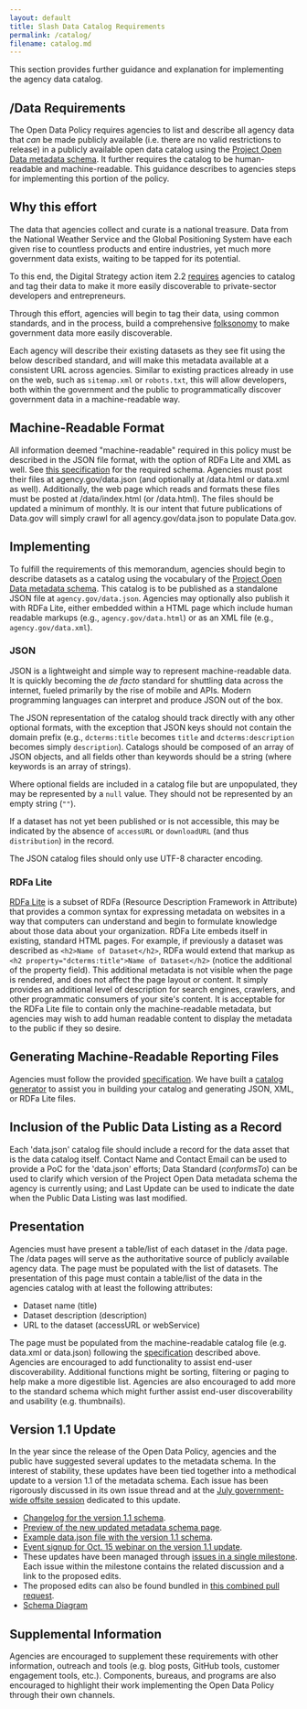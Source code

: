 ```yaml
---
layout: default
title: Slash Data Catalog Requirements
permalink: /catalog/
filename: catalog.md
---
```


This section provides further guidance and explanation for implementing the agency data catalog.    

/Data Requirements
------------------

The Open Data Policy requires agencies to list and describe all agency data that *can* be made publicly available (i.e. there are no valid restrictions to release) in a publicly available open data catalog using the [Project Open Data metadata schema](/schema/).  It further requires the catalog to be human-readable and machine-readable.  This guidance describes to agencies steps for implementing this portion of the policy. 

Why this effort
---------------

The data that agencies collect and curate is a national treasure. Data from the National Weather Service and the Global Positioning System have each given rise to countless products and entire industries, yet much more government data exists, waiting to be tapped for its potential. 

To this end, the Digital Strategy action item 2.2 [requires](http://www.whitehouse.gov/sites/default/files/omb/egov/digital-government/digital-government.html#existing-data) agencies to catalog and tag their data to make it more easily discoverable to private-sector developers and entrepreneurs.

Through this effort, agencies will begin to tag their data, using common standards, and in the process, build a comprehensive [folksonomy](http://en.wikipedia.org/wiki/Folksonomy) to make government data more easily discoverable. 

Each agency will describe their existing datasets as they see fit using the below described standard, and will make this metadata available at a consistent URL across agencies. Similar to existing practices already in use on the web, such as `sitemap.xml` or `robots.txt`, this will allow developers, both within the government and the public to programmatically discover government data in a machine-readable way.

Machine-Readable Format
-----------------------

All information deemed "machine-readable" required in this policy must be described in the JSON file format, with the option of RDFa Lite and XML as well.  See [this specification](/schema/) for the required schema.  Agencies must post their files at agency.gov/data.json (and optionally at /data.html or data.xml as well).  Additionally, the web page which reads and formats these files must be posted at /data/index.html (or /data.html).  The files should be updated a minimum of monthly.  It is our intent that future publications of Data.gov will simply crawl for all agency.gov/data.json to populate Data.gov.

Implementing
------------

To fulfill the requirements of this memorandum, agencies should begin to describe datasets as a catalog using the vocabulary of the [Project Open Data metadata schema](/schema/). This catalog is to be published as a standalone JSON file at `agency.gov/data.json`.  Agencies may optionally also publish it with RDFa Lite, either embedded within a HTML page which include human readable markups (e.g., `agency.gov/data.html`) or as an XML file (e.g., `agency.gov/data.xml`). 

### JSON

JSON is a lightweight and simple way to represent machine-readable data. It is quickly becoming the *de facto* standard for shuttling data across the internet, fueled primarily by the rise of mobile and APIs. Modern programming languages can interpret and produce JSON out of the box. 

The JSON representation of the catalog should track directly with any other optional formats, with the exception that JSON keys should not contain the domain prefix (e.g., `dcterms:title` becomes `title` and `dcterms:description` becomes simply `description`). Catalogs should be composed of an array of JSON objects, and all fields other than keywords should be a string (where keywords is an array of strings).

Where optional fields are included in a catalog file but are unpopulated, they may be represented by a `null` value.  They should not be represented by an empty string (`""`).  

If a dataset has not yet been published or is not accessible, this may be indicated by the absence of `accessURL` or `downloadURL` (and thus `distribution`) in the record.  

The JSON catalog files should only use UTF-8 character encoding.  

### RDFa Lite

[RDFa Lite](http://www.w3.org/TR/rdfa-lite/) is a subset of RDFa (Resource Description Framework in Attribute) that provides a common syntax for expressing metadata on websites in a way that computers can understand and begin to formulate knowledge about those data about your organization. RDFa Lite embeds itself in existing, standard HTML pages. For example, if previously a dataset was described as `<h2>Name of Dataset</h2>`, RDFa would extend that markup as  `<h2 property="dcterms:title">Name of Dataset</h2>` (notice the additional of the property field). This additional metadata is not visible when the page is rendered, and does not affect the page layout or content. It simply provides an additional level of description for search engines, crawlers, and other programmatic consumers of your site's content.  It is acceptable for the RDFa Lite file to contain only the machine-readable metadata, but agencies may wish to add human readable content to display the metadata to the public if they so desire.


Generating Machine-Readable Reporting Files
-------------------------------------------

Agencies must follow the provided [specification](/schema/).  We have built a [catalog generator](http://project-open-data.github.com/catalog-generator/) to assist you in building your catalog and generating JSON, XML, or RDFa Lite files.  


Inclusion of the Public Data Listing as a Record
------------------------------------------------

Each 'data.json' catalog file should include a record for the data asset that is the data catalog itself.  Contact Name and Contact Email can be used to provide a PoC for the 'data.json' efforts;  Data Standard (_conformsTo_) can be used to clarify which version of the Project Open Data metadata schema the agency is currently using; and Last Update can be used to indicate the date when the Public Data Listing was last modified.  

Presentation
------------

Agencies must have present a table/list of each dataset in the /data page.  The /data pages will serve as the authoritative source of publicly available agency data. The page must be populated with the list of datasets.  The presentation of this page must contain a table/list of the data in the agencies catalog with at least the following attributes:

* Dataset name (title)
* Dataset description (description)
* URL to the dataset (accessURL or webService)

The page must be populated from the machine-readable catalog file (e.g. data.xml or data.json) following the [specification](/schema/) described above.  Agencies are encouraged to add functionality to assist end-user discoverability.  Additional functions might be sorting, filtering or paging to help make a more digestible list.  Agencies are also encouraged to add more to the standard schema which might further assist end-user discoverability and usability (e.g. thumbnails).

Version 1.1 Update 
------------------

In the year since the release of the Open Data Policy, agencies and the public have suggested several updates to the metadata schema.  In the interest of stability, these updates have been tied together into a methodical update to a version 1.1 of the metadata schema.  Each issue has been rigorously discussed in its own issue thread and at the [July government-wide offsite session](https://github.com/project-open-data/project-open-data.github.io/issues/325) dedicated to this update.  

* [Changelog for the version 1.1 schema](http://project-open-data.civicagency.org/metadata-changelog/).
* [Preview of the new updated metadata schema page](http://project-open-data.civicagency.org/v1.1/schema/).  
* [Example data.json file with the version 1.1 schema](https://gist.github.com/philipashlock/21ff607527863fba200b).  
* [Event signup for Oct. 15 webinar on the version 1.1 update](https://www.digitalgov.gov/event/open-data-policy-common-core-metadata-v-1-1-updates/).
* These updates have been managed through [issues in a single milestone](https://github.com/project-open-data/project-open-data.github.io/milestones/Next%20Version%20of%20Common%20Core%20Metadata%20Schema%20(1.0%20-%3E%201.1.)).  Each issue within the milestone contains the related discussion and a link to the proposed edits.  
* The proposed edits can also be found bundled in [this combined pull request](https://github.com/project-open-data/project-open-data.github.io/pull/357).
* [Schema Diagram](https://github.com/project-open-data/project-open-data.github.io/blob/metadata-v-1.1/v1.1/schema-diagram.svg)

Supplemental Information
------------------------

Agencies are encouraged to supplement these requirements with other information, outreach and tools (e.g. blog posts, GitHub tools, customer engagement tools, etc.).  Components, bureaus, and programs are also encouraged to highlight their work implementing the Open Data Policy through their own channels.
